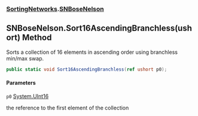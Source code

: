 ### [SortingNetworks](SortingNetworks.md 'SortingNetworks').[SNBoseNelson](SortingNetworks.SNBoseNelson.md 'SortingNetworks.SNBoseNelson')

## SNBoseNelson.Sort16AscendingBranchless(ushort) Method

Sorts a collection of 16 elements in ascending order using branchless min/max swap.

```csharp
public static void Sort16AscendingBranchless(ref ushort p0);
```
#### Parameters

<a name='SortingNetworks.SNBoseNelson.Sort16AscendingBranchless(ushort).p0'></a>

`p0` [System.UInt16](https://docs.microsoft.com/en-us/dotnet/api/System.UInt16 'System.UInt16')

the reference to the first element of the collection
